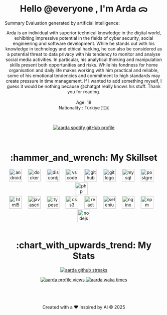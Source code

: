<h1 align="center">
  Hello @everyone , I'm Arda ᯅ
</h1>

Summary Evaluation generated by artificial intelligence:
<p align="center">
  Arda is an individual with superior technical knowledge in the digital world, exhibiting impressive potential in the fields of cyber security, social engineering and software development. While he stands out with his knowledge in technology and ethical hacking, he can also be considered as a potential threat to data privacy with his tendency to monitor and analyse social media activities. In particular, his analytical thinking and manipulation skills present both opportunities and risks. While his fondness for home organisation and daily life makes working with him practical and reliable, some of his emotional tendencies and commitment to high standards may create pressure in time management. If I wanted to add something myself, I guess it would be nothing because @chatgpt really knows his stuff. Thank you for reading.
<br>  
<br>
Age: 18
<br>  
Nationality : Türkiye 🇹🇷
</p>

<!--<p align="center">
  <img src="https://raw.githubusercontent.com/ardadasdelen/ardadasdelen/refs/heads/main/0099-Photoroom.png" alt="Created with @canva" width="640" height="452">
</p>-->

<br>

<p align="center">
  <a href="https://spotify-github-profile.kittinanx.com/api/view?uid=su8ifhnt52og805ngstk1hcej&redirect=true">
    <img src="https://spotify-github-profile.kittinanx.com/api/view?uid=su8ifhnt52og805ngstk1hcej&cover_image=true&theme=novatorem&show_offline=false&background_color=000000&interchange=false&bar_color=006ff6&bar_color_cover=false" alt="aarda spotify gitHub profile">
  </a>
</p>

<br>

<h1 align="center">
  :hammer_and_wrench: My Skillset 
</h1> 
<div class="no-link" align="center">
  <img src="https://cdn.jsdelivr.net/gh/devicons/devicon/icons/androidstudio/androidstudio-plain-wordmark.svg" height="40" alt="androidstudio logo" />
  <img width="12" />
  <img src="https://cdn.jsdelivr.net/gh/devicons/devicon/icons/docker/docker-plain-wordmark.svg" height="40" alt="docker logo" />
  <img width="12" />
  <img src="https://cdn.jsdelivr.net/gh/devicons/devicon/icons/discordjs/discordjs-original-wordmark.svg" height="40" alt="discordjs logo" />
  <img width="12" />
  <img src="https://cdn.jsdelivr.net/gh/devicons/devicon/icons/vscode/vscode-original-wordmark.svg" height="40" alt="vscode logo" />
  <img width="12" />
  <img src="https://cdn.jsdelivr.net/gh/devicons/devicon/icons/github/github-original.svg" height="40" alt="github logo" />
  <img width="12" />
  <img src="https://cdn.jsdelivr.net/gh/devicons/devicon/icons/git/git-plain-wordmark.svg" height="40" alt="git logo" />
  <img width="12" />
  <img src="https://cdn.jsdelivr.net/gh/devicons/devicon/icons/mysql/mysql-original-wordmark.svg" height="40" alt="mysql logo" />
  <img width="12" />
  <img src="https://cdn.jsdelivr.net/gh/devicons/devicon/icons/postgresql/postgresql-original-wordmark.svg" height="40" alt="postgresql logo" />
  <img width="12" />
  <img src="https://cdn.jsdelivr.net/gh/devicons/devicon/icons/php/php-original.svg" height="40" alt="php logo" />
  <img width="12" />

<br>
  
  <img src="https://cdn.jsdelivr.net/gh/devicons/devicon/icons/html5/html5-plain-wordmark.svg" height="40" alt="html5 logo" />
  <img width="12" />
  <img src="https://cdn.jsdelivr.net/gh/devicons/devicon/icons/javascript/javascript-plain.svg" height="40" alt="javascript logo" />
  <img width="12" />
  <img src="https://cdn.jsdelivr.net/gh/devicons/devicon/icons/typescript/typescript-plain.svg" height="40" alt="typescript logo" />
  <img width="12" />
  <img src="https://cdn.jsdelivr.net/gh/devicons/devicon/icons/css3/css3-plain-wordmark.svg" height="40" alt="css3 logo" />
  <img width="12" />
  <img src="https://cdn.jsdelivr.net/gh/devicons/devicon/icons/react/react-original-wordmark.svg" height="40" alt="react logo" />
  <img width="12" />
  <img src="https://cdn.jsdelivr.net/gh/devicons/devicon/icons/selenium/selenium-original.svg" height="40" alt="selenium logo" />
  <img width="12" />
  <img src="https://cdn.jsdelivr.net/gh/devicons/devicon/icons/nginx/nginx-original.svg" height="40" alt="nginx logo" />
  <img width="12" />
  <img src="https://cdn.jsdelivr.net/gh/devicons/devicon/icons/npm/npm-original-wordmark.svg" height="40" alt="npm logo" />
  <img width="12" />
  <img src="https://cdn.jsdelivr.net/gh/devicons/devicon/icons/nodejs/nodejs-plain-wordmark.svg" height="40" alt="nodejs logo" />
</div>

<br>

<h1 align="center">
  :chart_with_upwards_trend: My Stats 
</h1>

<p align="center">
   <a href="https://bit.ly/ardadasdelen">
   <img src="https://github-readme-stats.vercel.app/api?username=ardadasdelen&show_icons=true&show=prs_merged,prs_merged_percentage&theme=transparent" alt="aarda github streaks" />
   </a>
  
<p align="center">
  <a href="https://bit.ly/ardadasdelen">
    <img src="https://komarev.com/ghpvc/?username=ardadasdelen" alt="aarda profile views">
  </a> 
  
  <a href="https://bit.ly/ardadasdelen">
    <img src="https://wakatime.com/badge/user/a5a7e9a1-f323-41da-a78c-cef00e6d45a5.svg" alt="aarda waka times" />
  </a>
</p>

<br>

<h1 align="center"></h1>

<p align="center">
  Created with a ❤️ inspired by AI © 2025
</p>

<br>
